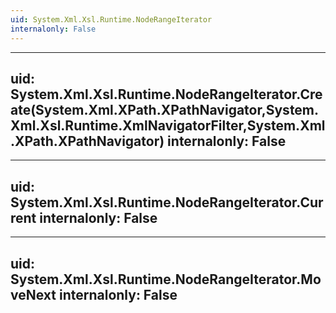 ```yaml
---
uid: System.Xml.Xsl.Runtime.NodeRangeIterator
internalonly: False
---
```


---
uid: System.Xml.Xsl.Runtime.NodeRangeIterator.Create(System.Xml.XPath.XPathNavigator,System.Xml.Xsl.Runtime.XmlNavigatorFilter,System.Xml.XPath.XPathNavigator)
internalonly: False
---

---
uid: System.Xml.Xsl.Runtime.NodeRangeIterator.Current
internalonly: False
---

---
uid: System.Xml.Xsl.Runtime.NodeRangeIterator.MoveNext
internalonly: False
---
